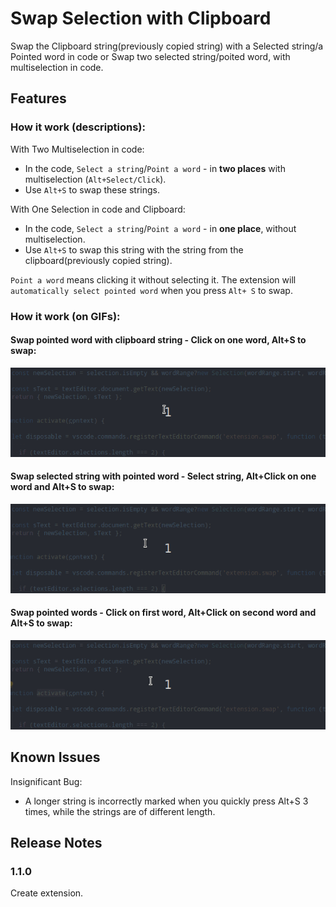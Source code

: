 # Swap Selection with Clipboard

Swap the Clipboard string(previously copied string) with a Selected string/a Pointed word in code or Swap two selected string/poited word, with multiselection in code.

## Features

### **How it work (descriptions):**

With Two Multiselection in code:  

* In the code, `Select a string`/`Point a word` - in **two places** with multiselection (`Alt+Select/Click`).
* Use `Alt+S` to swap these strings.

With One Selection in code and Clipboard:  

* In the code, `Select a string`/`Point a word` - in **one place**, without multiselection.
* Use `Alt+S` to swap this string with the string from the clipboard(previously copied string).

`Point a word` means clicking it without selecting it. The extension will `automatically select pointed word` when you press `Alt+ S` to swap.

### **How it work (on GIFs):**

#### Swap pointed word with clipboard string - Click on one word, Alt+S to swap:

![swap-pointed-word-with-clipboard-string](swap-pointed-word-with-clipboard-string-dark.gif)

#### Swap selected string with pointed word  - Select string, Alt+Click on one word and Alt+S to swap:

![swap-selected-string-with-pointed-word](swap-selected-string-with-pointed-word-dark.gif)

#### Swap pointed words - Click on first word, Alt+Click on second word and Alt+S to swap:

![swap-pointed-words](swap-pointed-words-dark.gif)  

## Known Issues

Insignificant Bug:

* A longer string is incorrectly marked when you quickly press Alt+S 3 times, while the strings are of different length.

## Release Notes

### 1.1.0

Create extension.
